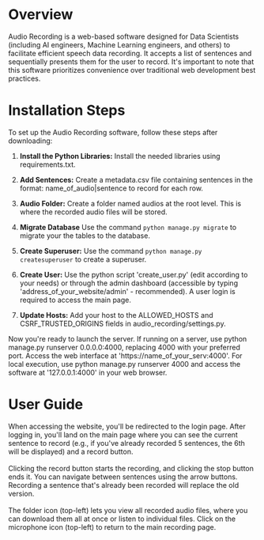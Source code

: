 # Overview
Audio Recording is a web-based software designed for Data Scientists (including AI engineers, Machine Learning engineers, and others) to facilitate efficient speech data recording. It accepts a list of sentences and sequentially presents them for the user to record. It's important to note that this software prioritizes convenience over traditional web development best practices.

# Installation Steps
To set up the Audio Recording software, follow these steps after downloading:
  1. **Install the Python Libraries:** Install the needed libraries using requirements.txt.

  2. **Add Sentences:** Create a metadata.csv file containing sentences in the format: name_of_audio|sentence to record for each row.

  3. **Audio Folder:** Create a folder named audios at the root level. This is where the recorded audio files will be stored.

  5. **Migrate Database** Use the command `python manage.py migrate` to migrate your the tables to the database.

  6. **Create Superuser:** Use the command `python manage.py createsuperuser` to create a superuser.
     
  7. **Create User:** Use the python script 'create_user.py' (edit according to your needs) or through the admin dashboard (accessible by typing 'address_of_your_website/admin' - recommended). A user login is required to access the main page.

  8. **Update Hosts:** Add your host to the ALLOWED_HOSTS and CSRF_TRUSTED_ORIGINS fields in audio_recording/settings.py.

Now you're ready to launch the server. If running on a server, use python manage.py runserver 0.0.0.0:4000, replacing 4000 with your preferred port. Access the web interface at 'https://name_of_your_serv:4000'. For local execution, use python manage.py runserver 4000 and access the software at '127.0.0.1:4000' in your web browser.

# User Guide
When accessing the website, you'll be redirected to the login page. After logging in, you'll land on the main page where you can see the current sentence to record (e.g., if you've already recorded 5 sentences, the 6th will be displayed) and a record button.
<br>
<br>
Clicking the record button starts the recording, and clicking the stop button ends it. You can navigate between sentences using the arrow buttons. Recording a sentence that's already been recorded will replace the old version.
<br><br>
The folder icon (top-left) lets you view all recorded audio files, where you can download them all at once or listen to individual files. Click on the microphone icon (top-left) to return to the main recording page.

